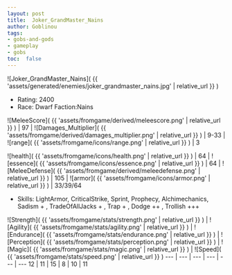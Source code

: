 ```yaml
---
layout: post
title:  Joker_GrandMaster_Nains
author: Goblinou
tags:
- gobs-and-gods
- gameplay
- gobs
toc:  false
---
```


![Joker_GrandMaster_Nains]( {{ 'assets/generated/enemies/joker_grandmaster_nains.jpg' | relative_url }} )
- Rating: 2400
- Race: Dwarf  Faction:Nains

![MeleeScore]( {{ 'assets/fromgame/derived/meleescore.png' | relative_url }} ) | 97 | ![Damages_Multiplier]( {{ 'assets/fromgame/derived/damages_multiplier.png' | relative_url }} ) | 9-33 | ![range]( {{ 'assets/fromgame/icons/range.png' | relative_url }} ) | 3


![health]( {{ 'assets/fromgame/icons/health.png' | relative_url }} ) | 64 | ![essence]( {{ 'assets/fromgame/icons/essence.png' | relative_url }} ) | 64 | ![MeleeDefense]( {{ 'assets/fromgame/derived/meleedefense.png' | relative_url }} ) | 105 | ![armor]( {{ 'assets/fromgame/icons/armor.png' | relative_url }} ) | 33/39/64

* Skills: LightArmor, CriticalStrike, Sprint, Prophecy, Alchimechanics, Sadism + , TradeOfAllJacks + , Trap + , Dodge ++ , Trollish +++ 

![Strength]( {{ 'assets/fromgame/stats/strength.png' | relative_url }} ) | ![Agility]( {{ 'assets/fromgame/stats/agility.png' | relative_url }} ) | ![Endurance]( {{ 'assets/fromgame/stats/endurance.png' | relative_url }} ) | ![Perception]( {{ 'assets/fromgame/stats/perception.png' | relative_url }} ) | ![Magic]( {{ 'assets/fromgame/stats/magic.png' | relative_url }} ) | ![Speed]( {{ 'assets/fromgame/stats/speed.png' | relative_url }} )
--- | --- | --- | --- | --- | ---
12 | 11 | 15 | 8 | 10 | 11
